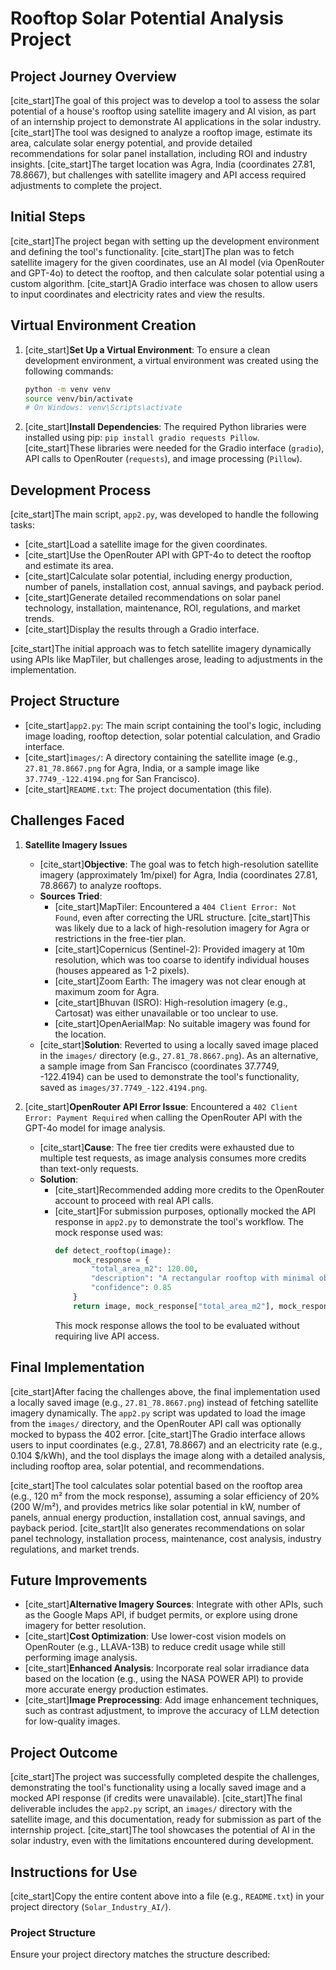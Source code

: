 # Rooftop Solar Potential Analysis Project

## Project Journey Overview

[cite_start]The goal of this project was to develop a tool to assess the solar potential of a house's rooftop using satellite imagery and AI vision, as part of an internship project to demonstrate AI applications in the solar industry. [cite_start]The tool was designed to analyze a rooftop image, estimate its area, calculate solar energy potential, and provide detailed recommendations for solar panel installation, including ROI and industry insights. [cite_start]The target location was Agra, India (coordinates 27.81, 78.8667), but challenges with satellite imagery and API access required adjustments to complete the project.

## Initial Steps

[cite_start]The project began with setting up the development environment and defining the tool's functionality. [cite_start]The plan was to fetch satellite imagery for the given coordinates, use an AI model (via OpenRouter and GPT-4o) to detect the rooftop, and then calculate solar potential using a custom algorithm. [cite_start]A Gradio interface was chosen to allow users to input coordinates and electricity rates and view the results.

## Virtual Environment Creation

1.  [cite_start]**Set Up a Virtual Environment**: To ensure a clean development environment, a virtual environment was created using the following commands:
    ```bash
    python -m venv venv
    source venv/bin/activate
    # On Windows: venv\Scripts\activate
    ```
2.  [cite_start]**Install Dependencies**: The required Python libraries were installed using pip: `pip install gradio requests Pillow`. [cite_start]These libraries were needed for the Gradio interface (`gradio`), API calls to OpenRouter (`requests`), and image processing (`Pillow`).

## Development Process

[cite_start]The main script, `app2.py`, was developed to handle the following tasks:

* [cite_start]Load a satellite image for the given coordinates.
* [cite_start]Use the OpenRouter API with GPT-4o to detect the rooftop and estimate its area.
* [cite_start]Calculate solar potential, including energy production, number of panels, installation cost, annual savings, and payback period.
* [cite_start]Generate detailed recommendations on solar panel technology, installation, maintenance, ROI, regulations, and market trends.
* [cite_start]Display the results through a Gradio interface.

[cite_start]The initial approach was to fetch satellite imagery dynamically using APIs like MapTiler, but challenges arose, leading to adjustments in the implementation.

## Project Structure

* [cite_start]`app2.py`: The main script containing the tool's logic, including image loading, rooftop detection, solar potential calculation, and Gradio interface.
* [cite_start]`images/`: A directory containing the satellite image (e.g., `27.81_78.8667.png` for Agra, India, or a sample image like `37.7749_-122.4194.png` for San Francisco).
* [cite_start]`README.txt`: The project documentation (this file).

## Challenges Faced

1.  **Satellite Imagery Issues**
    * [cite_start]**Objective**: The goal was to fetch high-resolution satellite imagery (approximately 1m/pixel) for Agra, India (coordinates 27.81, 78.8667) to analyze rooftops.
    * **Sources Tried**:
        * [cite_start]MapTiler: Encountered a `404 Client Error: Not Found`, even after correcting the URL structure. [cite_start]This was likely due to a lack of high-resolution imagery for Agra or restrictions in the free-tier plan.
        * [cite_start]Copernicus (Sentinel-2): Provided imagery at 10m resolution, which was too coarse to identify individual houses (houses appeared as 1-2 pixels).
        * [cite_start]Zoom Earth: The imagery was not clear enough at maximum zoom for Agra.
        * [cite_start]Bhuvan (ISRO): High-resolution imagery (e.g., Cartosat) was either unavailable or too unclear to use.
        * [cite_start]OpenAerialMap: No suitable imagery was found for the location.
    * [cite_start]**Solution**: Reverted to using a locally saved image placed in the `images/` directory (e.g., `27.81_78.8667.png`). As an alternative, a sample image from San Francisco (coordinates 37.7749, -122.4194) can be used to demonstrate the tool's functionality, saved as `images/37.7749_-122.4194.png`.

2.  [cite_start]**OpenRouter API Error Issue**: Encountered a `402 Client Error: Payment Required` when calling the OpenRouter API with the GPT-4o model for image analysis.
    * [cite_start]**Cause**: The free tier credits were exhausted due to multiple test requests, as image analysis consumes more credits than text-only requests.
    * **Solution**:
        * [cite_start]Recommended adding more credits to the OpenRouter account to proceed with real API calls.
        * [cite_start]For submission purposes, optionally mocked the API response in `app2.py` to demonstrate the tool's workflow. The mock response used was:
            ```python
            def detect_rooftop(image):
                mock_response = {
                    "total_area_m2": 120.00,
                    "description": "A rectangular rooftop with minimal obstructions, suitable for solar panels. Some shading from nearby trees may reduce efficiency.",
                    "confidence": 0.85
                }
                return image, mock_response["total_area_m2"], mock_response["description"], mock_response["confidence"]
            ```
            This mock response allows the tool to be evaluated without requiring live API access.

## Final Implementation

[cite_start]After facing the challenges above, the final implementation used a locally saved image (e.g., `27.81_78.8667.png`) instead of fetching satellite imagery dynamically. The `app2.py` script was updated to load the image from the `images/` directory, and the OpenRouter API call was optionally mocked to bypass the 402 error. [cite_start]The Gradio interface allows users to input coordinates (e.g., 27.81, 78.8667) and an electricity rate (e.g., 0.104 $/kWh), and the tool displays the image along with a detailed analysis, including rooftop area, solar potential, and recommendations.

[cite_start]The tool calculates solar potential based on the rooftop area (e.g., 120 m² from the mock response), assuming a solar efficiency of 20% (200 W/m²), and provides metrics like solar potential in kW, number of panels, annual energy production, installation cost, annual savings, and payback period. [cite_start]It also generates recommendations on solar panel technology, installation process, maintenance, cost analysis, industry regulations, and market trends.

## Future Improvements

* [cite_start]**Alternative Imagery Sources**: Integrate with other APIs, such as the Google Maps API, if budget permits, or explore using drone imagery for better resolution.
* [cite_start]**Cost Optimization**: Use lower-cost vision models on OpenRouter (e.g., LLAVA-13B) to reduce credit usage while still performing image analysis.
* [cite_start]**Enhanced Analysis**: Incorporate real solar irradiance data based on the location (e.g., using the NASA POWER API) to provide more accurate energy production estimates.
* [cite_start]**Image Preprocessing**: Add image enhancement techniques, such as contrast adjustment, to improve the accuracy of LLM detection for low-quality images.

## Project Outcome

[cite_start]The project was successfully completed despite the challenges, demonstrating the tool's functionality using a locally saved image and a mocked API response (if credits were unavailable). [cite_start]The final deliverable includes the `app2.py` script, an `images/` directory with the satellite image, and this documentation, ready for submission as part of the internship project. [cite_start]The tool showcases the potential of AI in the solar industry, even with the limitations encountered during development.

## Instructions for Use

[cite_start]Copy the entire content above into a file (e.g., `README.txt`) in your project directory (`Solar_Industry_AI/`).

### Project Structure

Ensure your project directory matches the structure described:
